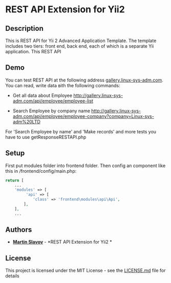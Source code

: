 # REST API Extension for Yii2 

## Description

This is REST API for Yii 2 Advanced Application Template. The template includes two tiers: front end, back end, each of which is a separate Yii application. This REST API 

Demo
-------

You can test REST API at the following address [gallery.linux-sys-adm.com](gallery.linux-sys-adm.com). You can read, write data вith the following commands:

- Get all data about Employee
http://gallery.linux-sys-adm.com/api/employee/employee-list

- Search Employee by company name
http://gallery.linux-sys-adm.com/api/employee/employee-company?company=Linux-sys-adm%20LTD


For 'Search Employee by name' and 'Make records' and more tests you have to use getResponseRESTAPI.php

## Setup

First put modules folder into frontend folder. Then config an component like this in /frontend/config/main.php:

```php
return [
   	...
    'modules' => [
         'api' => [
            'class' => 'frontend\modules\api\Api',
        ],
    ],
    ...
```

## Authors

* **[Martin Slavov](https://www.linkedin.com/in/slavovmartin)** - *REST API Extension for Yii2 *


## License

This project is licensed under the MIT License - see the [LICENSE.md](https://opensource.org/licenses/MIT) file for details
